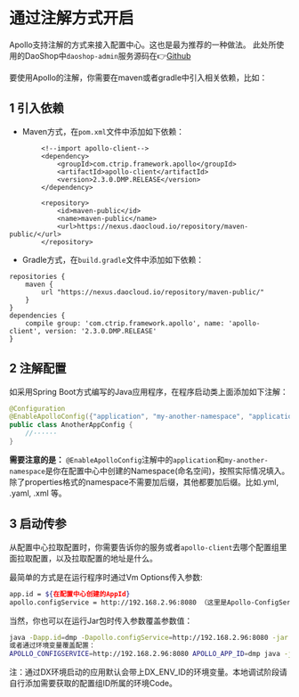 # 通过注解方式开启
Apollo支持注解的方式来接入配置中心。这也是最为推荐的一种做法。
此处所使用的DaoShop中`daoshop-admin`服务源码在👉[Github](https://github.com/DaoCloud-Labs/daoshop-admin)

要使用Apollo的注解，你需要在maven或者gradle中引入相关依赖，比如：

## 1 引入依赖
- Maven方式，在`pom.xml`文件中添加如下依赖：

```
        <!--import apollo-client-->
        <dependency>
            <groupId>com.ctrip.framework.apollo</groupId>
            <artifactId>apollo-client</artifactId>
            <version>2.3.0.DMP.RELEASE</version>
        </dependency>
        
        <repository>
            <id>maven-public</id>
            <name>maven-public</name>
            <url>https://nexus.daocloud.io/repository/maven-public/</url>
        </repository>
```

- Gradle方式，在`build.gradle`文件中添加如下依赖：

```
repositories {
    maven {
        url "https://nexus.daocloud.io/repository/maven-public/"
    }
}
dependencies {
    compile group: 'com.ctrip.framework.apollo', name: 'apollo-client', version: '2.3.0.DMP.RELEASE'
}
```

## 2 注解配置
如采用Spring Boot方式编写的Java应用程序，在程序启动类上面添加如下注解：

```java
@Configuration
@EnableApolloConfig({"application", "my-another-namespace", "application.yml"})
public class AnotherAppConfig {
	//······
}
```

**需要注意的是：** `@EnableApolloConfig`注解中的`application`和`my-another-namespace`是你在配置中心中创建的Namespace(命名空间)，按照实际情况填入。
除了properties格式的namespace不需要加后缀，其他都要加后缀。比如.yml, .yaml, .xml 等。

## 3 启动传参
从配置中心拉取配置时，你需要告诉你的服务或者`apollo-client`去哪个配置组里面拉取配置，以及拉取配置的地址是什么。

最简单的方式是在运行程序时通过Vm Options传入参数:

```bash
app.id = ${在配置中心创建的AppId}
apollo.configService = http://192.168.2.96:8080 （这里是Apollo-ConfigService的地址。）
```
当然，你也可以在运行Jar包时传入参数覆盖参数值：

```bash
java -Dapp.id=dmp -Dapollo.configService=http://192.168.2.96:8080 -jar your-app.jar
或者通过环境变量覆盖配置：
APOLLO_CONFIGSERVICE=http://192.168.2.96:8080 APOLLO_APP_ID=dmp java -jar your-app.jar
```

注：通过DX环境启动的应用默认会带上DX_ENV_ID的环境变量。本地调试阶段请自行添加需要获取的配置组ID所属的环境Code。